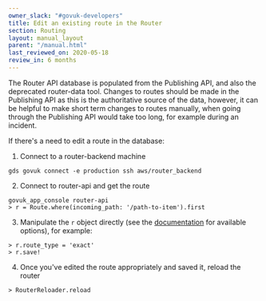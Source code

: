 ```yaml
---
owner_slack: "#govuk-developers"
title: Edit an existing route in the Router
section: Routing
layout: manual_layout
parent: "/manual.html"
last_reviewed_on: 2020-05-18
review_in: 6 months
---
```


The Router API database is populated from the Publishing API, and also
the deprecated router-data tool. Changes to routes should be made in
the Publishing API as this is the authoritative source of the data,
however, it can be helpful to make short term changes to routes
manually, when going through the Publishing API would take too long,
for example during an incident.

If there's a need to edit a route in the database:

1. Connect to a router-backend machine

```console
gds govuk connect -e production ssh aws/router_backend
```

2. Connect to router-api and get the route

```console
govuk_app_console router-api
> r = Route.where(incoming_path: '/path-to-item').first
```

3. Manipulate the `r` object directly (see the
[documentation](https://github.com/alphagov/router#data-structure) for
available options), for example:

```console
> r.route_type = 'exact'
> r.save!
```

4. Once you've edited the route appropriately and saved it, reload the router

```console
> RouterReloader.reload
```
